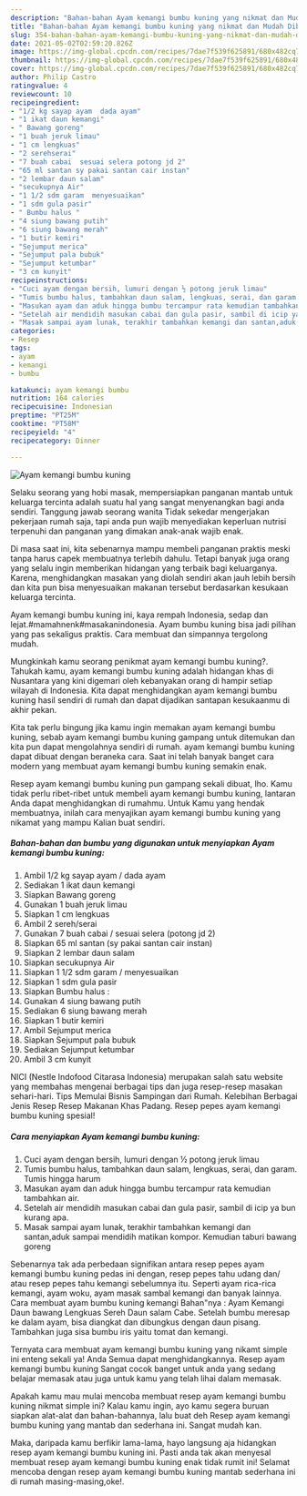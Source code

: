 ```yaml
---
description: "Bahan-bahan Ayam kemangi bumbu kuning yang nikmat dan Mudah Dibuat"
title: "Bahan-bahan Ayam kemangi bumbu kuning yang nikmat dan Mudah Dibuat"
slug: 354-bahan-bahan-ayam-kemangi-bumbu-kuning-yang-nikmat-dan-mudah-dibuat
date: 2021-05-02T02:59:20.826Z
image: https://img-global.cpcdn.com/recipes/7dae7f539f625891/680x482cq70/ayam-kemangi-bumbu-kuning-foto-resep-utama.jpg
thumbnail: https://img-global.cpcdn.com/recipes/7dae7f539f625891/680x482cq70/ayam-kemangi-bumbu-kuning-foto-resep-utama.jpg
cover: https://img-global.cpcdn.com/recipes/7dae7f539f625891/680x482cq70/ayam-kemangi-bumbu-kuning-foto-resep-utama.jpg
author: Philip Castro
ratingvalue: 4
reviewcount: 10
recipeingredient:
- "1/2 kg sayap ayam  dada ayam"
- "1 ikat daun kemangi"
- " Bawang goreng"
- "1 buah jeruk limau"
- "1 cm lengkuas"
- "2 serehserai"
- "7 buah cabai  sesuai selera potong jd 2"
- "65 ml santan sy pakai santan cair instan"
- "2 lembar daun salam"
- "secukupnya Air"
- "1 1/2 sdm garam  menyesuaikan"
- "1 sdm gula pasir"
- " Bumbu halus "
- "4 siung bawang putih"
- "6 siung bawang merah"
- "1 butir kemiri"
- "Sejumput merica"
- "Sejumput pala bubuk"
- "Sejumput ketumbar"
- "3 cm kunyit"
recipeinstructions:
- "Cuci ayam dengan bersih, lumuri dengan ½ potong jeruk limau"
- "Tumis bumbu halus, tambahkan daun salam, lengkuas, serai, dan garam. Tumis hingga harum"
- "Masukan ayam dan aduk hingga bumbu tercampur rata kemudian tambahkan air."
- "Setelah air mendidih masukan cabai dan gula pasir, sambil di icip ya bun kurang apa."
- "Masak sampai ayam lunak, terakhir tambahkan kemangi dan santan,aduk sampai mendidih matikan kompor. Kemudian taburi bawang goreng"
categories:
- Resep
tags:
- ayam
- kemangi
- bumbu

katakunci: ayam kemangi bumbu 
nutrition: 164 calories
recipecuisine: Indonesian
preptime: "PT25M"
cooktime: "PT58M"
recipeyield: "4"
recipecategory: Dinner

---
```



![Ayam kemangi bumbu kuning](https://img-global.cpcdn.com/recipes/7dae7f539f625891/680x482cq70/ayam-kemangi-bumbu-kuning-foto-resep-utama.jpg)

Selaku seorang yang hobi masak, mempersiapkan panganan mantab untuk keluarga tercinta adalah suatu hal yang sangat menyenangkan bagi anda sendiri. Tanggung jawab seorang  wanita Tidak sekedar mengerjakan pekerjaan rumah saja, tapi anda pun wajib menyediakan keperluan nutrisi terpenuhi dan panganan yang dimakan anak-anak wajib enak.

Di masa  saat ini, kita sebenarnya mampu membeli panganan praktis meski tanpa harus capek membuatnya terlebih dahulu. Tetapi banyak juga orang yang selalu ingin memberikan hidangan yang terbaik bagi keluarganya. Karena, menghidangkan masakan yang diolah sendiri akan jauh lebih bersih dan kita pun bisa menyesuaikan makanan tersebut berdasarkan kesukaan keluarga tercinta. 

Ayam kemangi bumbu kuning ini, kaya rempah Indonesia, sedap dan lejat.#mamahnenk#masakanindonesia. Ayam bumbu kuning bisa jadi pilihan yang pas sekaligus praktis. Cara membuat dan simpannya tergolong mudah.

Mungkinkah kamu seorang penikmat ayam kemangi bumbu kuning?. Tahukah kamu, ayam kemangi bumbu kuning adalah hidangan khas di Nusantara yang kini digemari oleh kebanyakan orang di hampir setiap wilayah di Indonesia. Kita dapat menghidangkan ayam kemangi bumbu kuning hasil sendiri di rumah dan dapat dijadikan santapan kesukaanmu di akhir pekan.

Kita tak perlu bingung jika kamu ingin memakan ayam kemangi bumbu kuning, sebab ayam kemangi bumbu kuning gampang untuk ditemukan dan kita pun dapat mengolahnya sendiri di rumah. ayam kemangi bumbu kuning dapat dibuat dengan beraneka cara. Saat ini telah banyak banget cara modern yang membuat ayam kemangi bumbu kuning semakin enak.

Resep ayam kemangi bumbu kuning pun gampang sekali dibuat, lho. Kamu tidak perlu ribet-ribet untuk membeli ayam kemangi bumbu kuning, lantaran Anda dapat menghidangkan di rumahmu. Untuk Kamu yang hendak membuatnya, inilah cara menyajikan ayam kemangi bumbu kuning yang nikamat yang mampu Kalian buat sendiri.

<!--inarticleads1-->

##### Bahan-bahan dan bumbu yang digunakan untuk menyiapkan Ayam kemangi bumbu kuning:

1. Ambil 1/2 kg sayap ayam / dada ayam
1. Sediakan 1 ikat daun kemangi
1. Siapkan  Bawang goreng
1. Gunakan 1 buah jeruk limau
1. Siapkan 1 cm lengkuas
1. Ambil 2 sereh/serai
1. Gunakan 7 buah cabai / sesuai selera (potong jd 2)
1. Siapkan 65 ml santan (sy pakai santan cair instan)
1. Siapkan 2 lembar daun salam
1. Siapkan secukupnya Air
1. Siapkan 1 1/2 sdm garam / menyesuaikan
1. Siapkan 1 sdm gula pasir
1. Siapkan  Bumbu halus :
1. Gunakan 4 siung bawang putih
1. Sediakan 6 siung bawang merah
1. Siapkan 1 butir kemiri
1. Ambil Sejumput merica
1. Siapkan Sejumput pala bubuk
1. Sediakan Sejumput ketumbar
1. Ambil 3 cm kunyit


NICI (Nestle Indofood Citarasa Indonesia) merupakan salah satu website yang membahas mengenai berbagai tips dan juga resep-resep masakan sehari-hari. Tips Memulai Bisnis Sampingan dari Rumah. Kelebihan Berbagai Jenis Resep Resep Makanan Khas Padang. Resep pepes ayam kemangi bumbu kuning spesial! 

<!--inarticleads2-->

##### Cara menyiapkan Ayam kemangi bumbu kuning:

1. Cuci ayam dengan bersih, lumuri dengan ½ potong jeruk limau
1. Tumis bumbu halus, tambahkan daun salam, lengkuas, serai, dan garam. Tumis hingga harum
1. Masukan ayam dan aduk hingga bumbu tercampur rata kemudian tambahkan air.
1. Setelah air mendidih masukan cabai dan gula pasir, sambil di icip ya bun kurang apa.
1. Masak sampai ayam lunak, terakhir tambahkan kemangi dan santan,aduk sampai mendidih matikan kompor. Kemudian taburi bawang goreng


Sebenarnya tak ada perbedaan signifikan antara resep pepes ayam kemangi bumbu kuning pedas ini dengan, resep pepes tahu udang dan/ atau resep pepes tahu kemangi sebelumnya itu. Seperti ayam rica-rica kemangi, ayam woku, ayam masak sambal kemangi dan banyak lainnya. Cara membuat ayam bumbu kuning kemangi Bahan&#34;nya : Ayam Kemangi Daun bawang Lengkuas Sereh Daun salam Cabe. Setelah bumbu meresap ke dalam ayam, bisa diangkat dan dibungkus dengan daun pisang. Tambahkan juga sisa bumbu iris yaitu tomat dan kemangi. 

Ternyata cara membuat ayam kemangi bumbu kuning yang nikamt simple ini enteng sekali ya! Anda Semua dapat menghidangkannya. Resep ayam kemangi bumbu kuning Sangat cocok banget untuk anda yang sedang belajar memasak atau juga untuk kamu yang telah lihai dalam memasak.

Apakah kamu mau mulai mencoba membuat resep ayam kemangi bumbu kuning nikmat simple ini? Kalau kamu ingin, ayo kamu segera buruan siapkan alat-alat dan bahan-bahannya, lalu buat deh Resep ayam kemangi bumbu kuning yang mantab dan sederhana ini. Sangat mudah kan. 

Maka, daripada kamu berfikir lama-lama, hayo langsung aja hidangkan resep ayam kemangi bumbu kuning ini. Pasti anda tak akan menyesal membuat resep ayam kemangi bumbu kuning enak tidak rumit ini! Selamat mencoba dengan resep ayam kemangi bumbu kuning mantab sederhana ini di rumah masing-masing,oke!.

